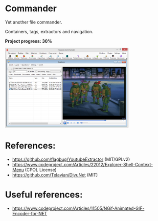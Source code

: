 # Commander
Yet another file commander.

Containers, tags, extractors and navigation.

**Project progress: 30%**

<img width="80%" src="imgs/1.png"/>

# References:
* https://github.com/flagbug/YoutubeExtractor (MIT/GPLv2)
* https://www.codeproject.com/Articles/22012/Explorer-Shell-Context-Menu (CPOL License)
* https://github.com/Telavian/DjvuNet (MIT)

# Useful references:
* https://www.codeproject.com/Articles/11505/NGif-Animated-GIF-Encoder-for-NET 